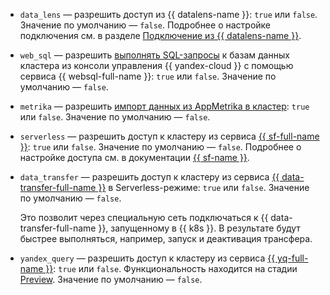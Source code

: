 * `data_lens` — разрешить доступ из {{ datalens-name }}: `true` или `false`. Значение по умолчанию — `false`. Подробнее о настройке подключения см. в разделе [Подключение из {{ datalens-name }}](../../../../managed-clickhouse/operations/datalens-connect.md).

* `web_sql` — разрешить [выполнять SQL-запросы](../../../../managed-clickhouse/operations/web-sql-query.md) к базам данных кластера из консоли управления {{ yandex-cloud }} с помощью сервиса {{ websql-full-name }}: `true` или `false`. Значение по умолчанию — `false`.


* `metrika` — разрешить [импорт данных из AppMetrika в кластер](https://appmetrica.yandex.ru/docs/common/cloud/about.html): `true` или `false`. Значение по умолчанию — `false`.

* `serverless` — разрешить доступ к кластеру из сервиса [{{ sf-full-name }}](../../../../functions/concepts/index.md): `true` или `false`. Значение по умолчанию — `false`. Подробнее о настройке доступа см. в документации [{{ sf-name }}](../../../../functions/operations/database-connection.md).

* `data_transfer` — разрешить доступ к кластеру из сервиса [{{ data-transfer-full-name }}](../../../../data-transfer/concepts/index.md) в Serverless-режиме: `true` или `false`. Значение по умолчанию — `false`.

    Это позволит через специальную сеть подключаться к {{ data-transfer-full-name }}, запущенному в {{ k8s }}. В результате будут быстрее выполняться, например, запуск и деактивация трансфера.


* `yandex_query` — разрешить доступ к кластеру из сервиса [{{ yq-full-name }}](../../../../query/concepts/index.md): `true` или `false`. Функциональность находится на стадии [Preview](../../../../overview/concepts/launch-stages.md). Значение по умолчанию — `false`.
